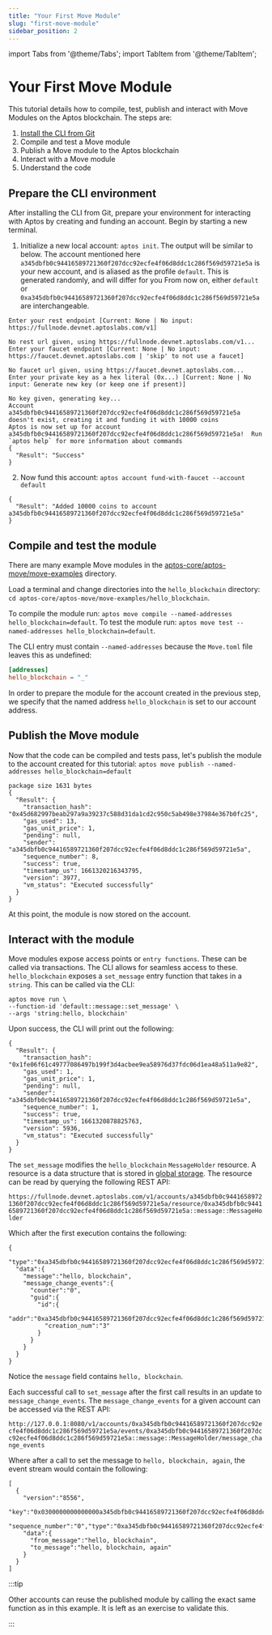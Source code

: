 ```yaml
---
title: "Your First Move Module"
slug: "first-move-module"
sidebar_position: 2
---
```


import Tabs from '@theme/Tabs';
import TabItem from '@theme/TabItem';

# Your First Move Module

This tutorial details how to compile, test, publish and interact with Move Modules on the Aptos blockchain. The steps are:

1. [Install the CLI from Git][install_cli]
2. Compile and test a Move module
3. Publish a Move module to the Aptos blockchain
4. Interact with a Move module
5. Understand the code


## Prepare the CLI environment

After installing the CLI from Git, prepare your environment for interacting with Aptos by creating and funding an account. Begin by starting a new terminal.

1. Initialize a new local account: `aptos init`. The output will be similar to below. The account mentioned here `a345dbfb0c94416589721360f207dcc92ecfe4f06d8ddc1c286f569d59721e5a` is your new account, and is aliased as the profile `default`.  This is generated randomly, and will differ for you  From now on, either `default` or `0xa345dbfb0c94416589721360f207dcc92ecfe4f06d8ddc1c286f569d59721e5a` are interchangeable.
```
Enter your rest endpoint [Current: None | No input: https://fullnode.devnet.aptoslabs.com/v1]

No rest url given, using https://fullnode.devnet.aptoslabs.com/v1...
Enter your faucet endpoint [Current: None | No input: https://faucet.devnet.aptoslabs.com | 'skip' to not use a faucet]

No faucet url given, using https://faucet.devnet.aptoslabs.com...
Enter your private key as a hex literal (0x...) [Current: None | No input: Generate new key (or keep one if present)]

No key given, generating key...
Account a345dbfb0c94416589721360f207dcc92ecfe4f06d8ddc1c286f569d59721e5a doesn't exist, creating it and funding it with 10000 coins
Aptos is now set up for account a345dbfb0c94416589721360f207dcc92ecfe4f06d8ddc1c286f569d59721e5a!  Run `aptos help` for more information about commands
{
  "Result": "Success"
}
```
2. Now fund this account: `aptos account fund-with-faucet --account default`
```
{
  "Result": "Added 10000 coins to account a345dbfb0c94416589721360f207dcc92ecfe4f06d8ddc1c286f569d59721e5a"
}
```

## Compile and test the module

There are many example Move modules in the [aptos-core/aptos-move/move-examples](https://github.com/aptos-labs/aptos-core/tree/main/aptos-move/move-examples) directory.

Load a terminal and change directories into the `hello_blockchain` directory: `cd aptos-core/aptos-move/move-examples/hello_blockchain`.

To compile the module run: `aptos move compile --named-addresses hello_blockchain=default`.
To test the module run: `aptos move test --named-addresses hello_blockchain=default`.

The CLI entry must contain `--named-addresses` because the `Move.toml` file leaves this as undefined:

```toml
[addresses]
hello_blockchain = "_"
```

In order to prepare the module for the account created in the previous step, we specify that the named address `hello_blockchain` is set to our account address.

## Publish the Move module

Now that the code can be compiled and tests pass, let's publish the module to the account created for this tutorial:
`aptos move publish --named-addresses hello_blockchain=default`

```
package size 1631 bytes
{
  "Result": {
    "transaction_hash": "0x45d682997beab297a9a39237c588d31da1cd2c950c5ab498e37984e367b0fc25",
    "gas_used": 13,
    "gas_unit_price": 1,
    "pending": null,
    "sender": "a345dbfb0c94416589721360f207dcc92ecfe4f06d8ddc1c286f569d59721e5a",
    "sequence_number": 8,
    "success": true,
    "timestamp_us": 1661320216343795,
    "version": 3977,
    "vm_status": "Executed successfully"
  }
}
```

At this point, the module is now stored on the account.

## Interact with the module

Move modules expose access points or `entry functions`. These can be called via transactions. The CLI allows for seamless access to these. `hello_blockchain` exposes a `set_message` entry function that takes in a `string`. This can be called via the CLI:

```
aptos move run \
--function-id 'default::message::set_message' \
--args 'string:hello, blockchain'
```

Upon success, the CLI will print out the following:

```
{
  "Result": {
    "transaction_hash": "0x1fe06f61c49777086497b199f3d4acbee9ea58976d37fdc06d1ea48a511a9e82",
    "gas_used": 1,
    "gas_unit_price": 1,
    "pending": null,
    "sender": "a345dbfb0c94416589721360f207dcc92ecfe4f06d8ddc1c286f569d59721e5a",
    "sequence_number": 1,
    "success": true,
    "timestamp_us": 1661320878825763,
    "version": 5936,
    "vm_status": "Executed successfully"
  }
}
```

The `set_message` modifies the `hello_blockchain` `MessageHolder` resource. A resource is a data structure that is stored in [global storage](https://move-language.github.io/move/structs-and-resources.html#storing-resources-in-global-storage). The resource can be read by querying the following REST API:

`https://fullnode.devnet.aptoslabs.com/v1/accounts/a345dbfb0c94416589721360f207dcc92ecfe4f06d8ddc1c286f569d59721e5a/resource/0xa345dbfb0c94416589721360f207dcc92ecfe4f06d8ddc1c286f569d59721e5a::message::MessageHolder`

Which after the first execution contains the following:

```
{
  "type":"0xa345dbfb0c94416589721360f207dcc92ecfe4f06d8ddc1c286f569d59721e5a::message::MessageHolder",
  "data":{
    "message":"hello, blockchain",
    "message_change_events":{
      "counter":"0",
      "guid":{
        "id":{
          "addr":"0xa345dbfb0c94416589721360f207dcc92ecfe4f06d8ddc1c286f569d59721e5a",
          "creation_num":"3"
        }
      }
    }
  }
}
```

Notice the `message` field contains `hello, blockchain`.

Each successful call to `set_message` after the first call results in an update to `message_change_events`. The `message_change_events` for a given account can be accessed via the REST API: 

`http://127.0.0.1:8080/v1/accounts/0xa345dbfb0c94416589721360f207dcc92ecfe4f06d8ddc1c286f569d59721e5a/events/0xa345dbfb0c94416589721360f207dcc92ecfe4f06d8ddc1c286f569d59721e5a::message::MessageHolder/message_change_events`

Where after a call to set the message to `hello, blockchain, again`, the event stream would contain the following:
```
[
  {
    "version":"8556",
    "key":"0x0300000000000000a345dbfb0c94416589721360f207dcc92ecfe4f06d8ddc1c286f569d59721e5a",
    "sequence_number":"0","type":"0xa345dbfb0c94416589721360f207dcc92ecfe4f06d8ddc1c286f569d59721e5a::message::MessageChangeEvent",
    "data":{
      "from_message":"hello, blockchain",
      "to_message":"hello, blockchain, again"
    }
  }
]
```

:::tip

Other accounts can reuse the published module by calling the exact same function as in this example. It is left as an exercise to validate this.

:::

[account_basics]: /concepts/basics-accounts
[alice_account_rest]: https://fullnode.devnet.aptoslabs.com/v1/accounts/a52671f10dc3479b09d0a11ce47694c0/
[bob_account_explorer]: https://explorer.devnet.aptos.dev/account/ec6ec14e4abe10aaa6ad53b0b63a1806
[install_cli]: /cli-tools/aptos-cli-tool/install-aptos-cli
[rest_spec]: https://fullnode.devnet.aptoslabs.com/v1/spec#/
